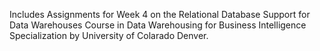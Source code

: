 Includes Assignments for Week 4 on the Relational Database Support for Data Warehouses Course in Data Warehousing for Business Intelligence Specialization by University of Colarado Denver.